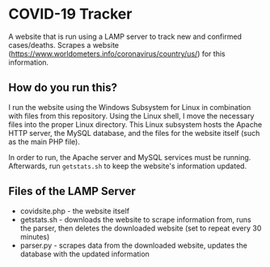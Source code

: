 # COVID-19 Tracker
A website that is run using a LAMP server to track new and confirmed cases/deaths. Scrapes a website (https://www.worldometers.info/coronavirus/country/us/) for this information.

## How do you run this?
I run the website using the Windows Subsystem for Linux in combination with files from this repository. Using the Linux shell, I move the necessary files into the proper Linux directory. This Linux subsystem hosts the Apache HTTP server, the MySQL database, and the files for the website itself (such as the main PHP file).

In order to run, the Apache server and MySQL services must be running. Afterwards, run ``getstats.sh`` to keep the website's information updated.

## Files of the LAMP Server
* covidsite.php - the website itself
* getstats.sh - downloads the website to scrape information from, runs the parser, then deletes the downloaded website (set to repeat every 30 minutes)
* parser.py - scrapes data from the downloaded website, updates the database with the updated information
